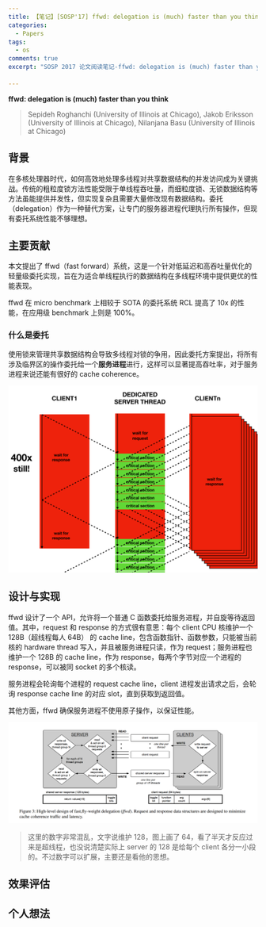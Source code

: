 ```yaml
---
title: 【笔记】[SOSP'17] ffwd: delegation is (much) faster than you think
categories:
  - Papers
tags:
  - os
comments: true
excerpt: "SOSP 2017 论文阅读笔记-ffwd: delegation is (much) faster than you think"

---
```


**ffwd: delegation is (much) faster than you think**
> Sepideh Roghanchi (University of Illinois at Chicago), Jakob Eriksson (University of Illinois at Chicago), Nilanjana Basu (University of Illinois at Chicago)

## 背景

在多核处理器时代，如何高效地处理多线程对共享数据结构的并发访问成为关键挑战。传统的粗粒度锁方法性能受限于单线程吞吐量，而细粒度锁、无锁数据结构等方法虽能提供并发性，但实现复杂且需要大量修改现有数据结构。委托（delegation）作为一种替代方案，让专门的服务器进程代理执行所有操作，但现有委托系统性能不够理想。


## 主要贡献

本文提出了 ffwd（fast forward）系统，这是一个针对低延迟和高吞吐量优化的轻量级委托实现，旨在为适合单线程执行的数据结构在多线程环境中提供更优的性能表现。

ffwd 在 micro benchmark 上相较于 SOTA 的委托系统 RCL 提高了 10x 的性能，在应用级 benchmark 上则是 100%。

### 什么是委托

使用锁来管理共享数据结构会导致多线程对锁的争用，因此委托方案提出，将所有涉及临界区的操作委托给一个**服务进程**进行，这样可以显著提高吞吐率，对于服务进程来说还能有很好的 cache coherence。

![delegation](../assets/figures/papers/ffwd/delegation.png)

## 设计与实现

ffwd 设计了一个 API，允许将一个普通 C 函数委托给服务进程，并自旋等待返回值。其中，request 和 response 的方式很有意思：每个 client CPU 核维护一个 128B（超线程每人 64B） 的 cache line，包含函数指针、函数参数，只能被当前核的 hardware thread 写入，并且被服务进程只读，作为 request；服务进程也维护一个 128B 的 cache line，作为 response，每两个字节对应一个进程的 response，可以被同 socket 的多个核读。

服务进程会轮询每个进程的 request cache line，client 进程发出请求之后，会轮询 response cache line 的对应 slot，直到获取到返回值。

其他方面，ffwd 确保服务进程不使用原子操作，以保证性能。

![cacheline](../assets/figures/papers/ffwd/cacheline.png)

> 这里的数字非常混乱，文字说维护 128，图上画了 64，看了半天才反应过来是超线程，也没说清楚实际上 server 的 128 是给每个 client 各分一小段的。不过数字可以扩展，主要还是看他的思想。


## 效果评估



## 个人想法
